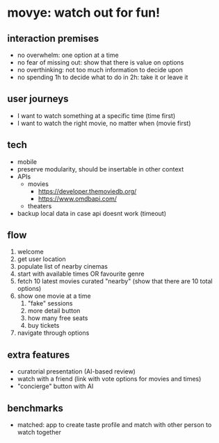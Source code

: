 # movye: watch out for fun!

## interaction premises

- no overwhelm: one option at a time
- no fear of missing out: show that there is value on options
- no overthinking: not too much information to decide upon
- no spending 1h to decide what to do in 2h: take it or leave it

## user journeys

- I want to watch something at a specific time (time first)
- I want to watch the right movie, no matter when (movie first)

## tech

- mobile
- preserve modularity, should be insertable in other context
- APIs
  - movies
    - https://developer.themoviedb.org/
    - https://www.omdbapi.com/
  - theaters
- backup local data in case api doesnt work (timeout)

## flow

1. welcome
2. get user location
3. populate list of nearby cinemas
4. start with available times OR favourite genre
5. fetch 10 latest movies curated "nearby" (show that there are 10 total options)
6. show one movie at a time
   1. "fake" sessions
   2. more detail button
   3. how many free seats
   4. buy tickets
7. navigate through options

## extra features

- curatorial presentation (AI-based review)
- watch with a friend (link with vote options for movies and times)
- "concierge" button with AI

## benchmarks

- matched: app to create taste profile and match with other person to watch together
